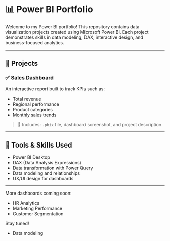 # 📊 Power BI Portfolio

Welcome to my Power BI portfolio! This repository contains data visualization projects created using Microsoft Power BI. Each project demonstrates skills in data modeling, DAX, interactive design, and business-focused analytics.

---

## 🚀 Projects

### ✅ [Sales Dashboard](./SalesDashboard)
An interactive report built to track KPIs such as:
- Total revenue
- Regional performance
- Product categories
- Monthly sales trends

> 📁 Includes: `.pbix` file, dashboard screenshot, and project description.

---

## 📌 Tools & Skills Used
- Power BI Desktop
- DAX (Data Analysis Expressions)
- Data transformation with Power Query
- Data modeling and relationships
- UX/UI design for dashboards

---

More dashboards coming soon:
- HR Analytics
- Marketing Performance
- Customer Segmentation

Stay tuned!

- Data modeling
